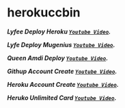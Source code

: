 # herokuccbin

***Lyfee Deploy Heroku [`Youtube Video`](https://youtu.be/CmH-S9DBGhU?si=B6N3n-fNljRN8FoO).***

***Lyfe Deploy Mugenius [`Youtube Video`](https://youtu.be/Gz8agSRKshk?si=PriXS-uJEoQakDv1).***

***Queen Amdi Deploy [`Youtube Video`](https://youtu.be/Yr0Ba_DPir4?si=2sNtHkIt677UfMc3).***

***Githup Account Create [`Youtube Video`](https://youtu.be/JdOZDvzg5EE?si=24Q-wpcjIVWs8WTi).*** 

***Heroku Account Create [`Youtube Video`](https://youtu.be/djJ8DOVcEVQ?si=QGTjz-Ba6N8yxRog).*** 

***Heruko Unlimited Card [`Youtube Video`](https://youtu.be/6nv1netcDbo?si=EFbLSTftGvNF0ZuS).*** 
